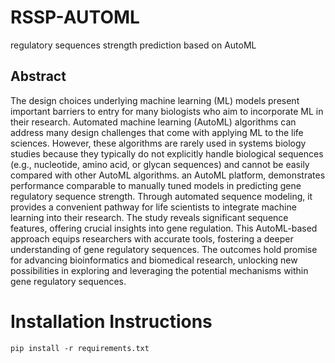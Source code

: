 # RSSP-AUTOML
regulatory sequences strength prediction based on AutoML

## Abstract
The design choices underlying machine learning (ML) models present important barriers to entry for many biologists who aim to incorporate ML in their research. Automated machine learning (AutoML) algorithms can address many design challenges that come with applying ML to the life sciences. However, these algorithms are rarely used in systems biology studies because they typically do not explicitly handle biological sequences (e.g., nucleotide, amino acid, or glycan sequences) and cannot be easily compared with other AutoML algorithms. an AutoML platform, demonstrates performance comparable to manually tuned models in predicting gene regulatory sequence strength. Through automated sequence modeling, it provides a convenient pathway for life scientists to integrate machine learning into their research. The study reveals significant sequence features, offering crucial insights into gene regulation. This AutoML-based approach equips researchers with accurate tools, fostering a deeper understanding of gene regulatory sequences. The outcomes hold promise for advancing bioinformatics and biomedical research, unlocking new possibilities in exploring and leveraging the potential mechanisms within gene regulatory sequences.


# Installation Instructions
    pip install -r requirements.txt

